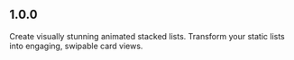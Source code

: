 ## 1.0.0
Create visually stunning animated stacked lists. Transform your static lists into engaging, swipable card views.

